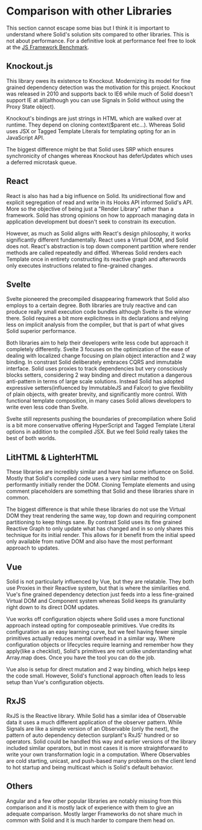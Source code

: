 # Comparison with other Libraries

This section cannot escape some bias but I think it is important to understand where Solid's solution sits compared to other libraries. This is not about performance. For a definitive look at performance feel free to look at the [JS Framework Benchmark](https://github.com/krausest/js-framework-benchmark).

## Knockout.js

This library owes its existence to Knockout. Modernizing its model for fine grained dependency detection was the motivation for this project. Knockout was released in 2010 and supports back to IE6 while much of Solid doesn't support IE at all(although you can use Signals in Solid without using the Proxy State object).

Knockout's bindings are just strings in HTML which are walked over at runtime. They depend on cloning context($parent etc...). Whereas Solid uses JSX or Tagged Template Literals for templating opting for an in JavaScript API.

The biggest difference might be that Solid uses SRP which ensures synchronicity of changes whereas Knockout has deferUpdates which uses a deferred microtask queue.

## React

React is also has had a big influence on Solid. Its unidirectional flow and explicit segregation of read and write in its Hooks API informed Solid's API. More so the objective of being just a "Render Library" rather than a framework. Solid has strong opinions on how to approach managing data in application development but doesn't seek to constrain its execution.

However, as much as Solid aligns with React's design philosophy, it works significantly different fundamentally. React uses a Virtual DOM, and Solid does not. React's abstraction is top down component partition where render methods are called repeatedly and diffed. Whereas Solid renders each Template once in entirety constructing its reactive graph and afterwords only executes instructions related to fine-grained changes.

## Svelte

Svelte pioneered the precompiled disappearing framework that Solid also employs to a certain degree. Both libraries are truly reactive and can produce really small execution code bundles although Svelte is the winner there. Solid requires a bit more explicitness in its declarations and relying less on implicit analysis from the compiler, but that is part of what gives Solid superior performance.

Both libraries aim to help their developers write less code but approach it completely differently. Svelte 3 focuses on the optimization of the ease of dealing with localized change focusing on plain object interaction and 2 way binding. In constrast Solid deliberately embraces CQRS and immutable interface. Solid uses proxies to track dependencies but very consciously blocks setters, considering 2 way binding and direct mutation a dangerous anti-pattern in terms of large scale solutions. Instead Solid has adopted expressive setters(influenced by ImmutableJS and Falcor) to give flexibility of plain objects, with greater brevity, and significantly more control. With functional template composition, in many cases Solid allows developers to write even less code than Svelte.

Svelte still represents pushing the boundaries of precompilation where Solid is a bit more conservative offering HyperScript and Tagged Template Literal options in addition to the compiled JSX. But we feel Solid really takes the best of both worlds.

## LitHTML & LighterHTML

These libraries are incredibly similar and have had some influence on Solid. Mostly that Solid's compiled code uses a very similar method to performantly initially render the DOM. Cloning Template elements and using comment placeholders are something that Solid and these libraries share in common.

The biggest difference is that while these libraries do not use the Virtual DOM they treat rendering the same way, top down and requiring component partitioning to keep things sane. By contrast Solid uses its fine grained Reactive Graph to only update what has changed and in so only shares this technique for its initial render. This allows for it benefit from the initial speed only available from native DOM and also have the most performant approach to updates.

## Vue

Solid is not particularly influenced by Vue, but they are relatable. They both use Proxies in their Reactive system, but that is where the similarities end. Vue's fine grained dependency detection just feeds into a less fine-grained Virtual DOM and Component system whereas Solid keeps its granularity right down to its direct DOM updates.

Vue works off configuration objects where Solid uses a more functional approach instead opting for composeable primitives. Vue credits its configuration as an easy learning curve, but we feel having fewer simple primitives actually reduces mental overhead in a similar way. Where configuration objects or lifecycles require learning and remember how they apply(like a checklist), Solid's primitives are not unlike understanding what Array.map does. Once you have the tool you can do the job.

Vue also is setup for direct mutation and 2 way binding, which helps keep the code small. However, Solid's functional approach often leads to less setup than Vue's configuration objects.

## RxJS

RxJS is the Reactive library. While Solid has a similar idea of Observable data it uses a much different application of the observer pattern. While Signals are like a simple version of an Observable (only the next), the pattern of auto dependency detection surplant's RxJS' hundred or so operators. Solid could be handled this way and earlier versions of the library included similar operators, but in most cases it is more straightforward to write your own transformation logic in a computation. Where Observables are cold starting, unicast, and push-based many problems on the client lend to hot startup and being multicast which is Solid's default behavior.

## Others

Angular and a few other popular libraries are notably missing from this comparison and it is mostly lack of experience with them to give an adequate comparison. Mostly larger Frameworks do not share much in common with Solid and it is much harder to compare them head on.
